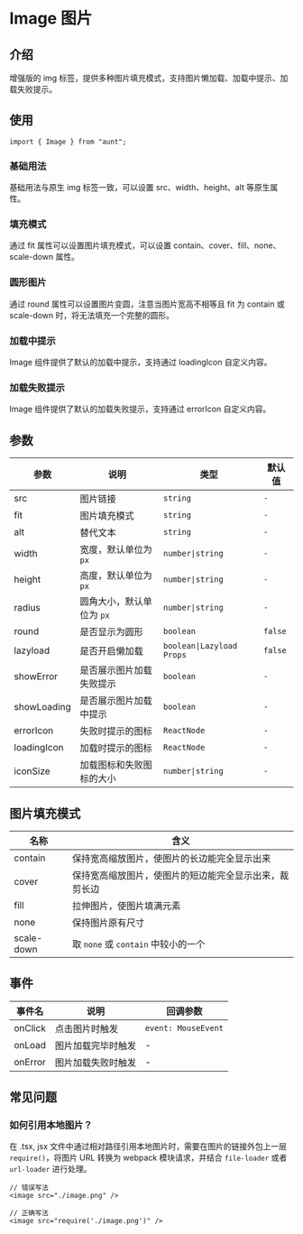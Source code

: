 # Image 图片
<code hidden="hidden" src="./demos/demo.tsx"></code>

## 介绍
增强版的 img 标签，提供多种图片填充模式，支持图片懒加载、加载中提示、加载失败提示。

## 使用
```tsx
import { Image } from "aunt";
```
### 基础用法
基础用法与原生 img 标签一致，可以设置 src、width、height、alt 等原生属性。
<code src="./demos/demo-base.tsx"></code>

### 填充模式
通过 fit 属性可以设置图片填充模式，可以设置 contain、cover、fill、none、scale-down 属性。
<code src="./demos/demo-fit.tsx"></code>

### 圆形图片
通过 round 属性可以设置图片变圆，注意当图片宽高不相等且 fit 为 contain 或 scale-down 时，将无法填充一个完整的圆形。
<code src="./demos/demo-round.tsx"></code>

### 加载中提示
Image 组件提供了默认的加载中提示，支持通过 loadingIcon 自定义内容。
<code src="./demos/demo-loading.tsx"></code>



### 加载失败提示
Image 组件提供了默认的加载失败提示，支持通过 errorIcon 自定义内容。
<code src="./demos/demo-error.tsx"></code>


## 参数

| 参数        | 说明                      | 类型                      | 默认值 |
| ----------- | ------------------------- | ------------------------- | -------- |
| src         | 图片链接                  | `string`                  |`-` |
| fit         | 图片填充模式              | `string`                  |`-`|
| alt         | 替代文本                  | `string`                  |`-` |
| width       | 宽度，默认单位为 `px`     | `number\|string`          |`-` |
| height      | 高度，默认单位为 `px`     | `number\|string`          |`-` |
| radius      | 圆角大小，默认单位为 `px` | `number\|string`          |`-`|
| round       | 是否显示为圆形            | `boolean`                 |`false` |
| lazyload    | 是否开启懒加载            | `boolean\|Lazyload Props` |`false` |
| showError   | 是否展示图片加载失败提示  | `boolean`                 |`-` |
| showLoading | 是否展示图片加载中提示    | `boolean`                 |`-` |
| errorIcon   | 失败时提示的图标          | `ReactNode`               |`-` |
| loadingIcon | 加载时提示的图标          | `ReactNode`               |`-` |
| iconSize    | 加载图标和失败图标的大小  | `number\|string`          |`-` |

## 图片填充模式

| 名称       | 含义                                                   |
| ---------- | ------------------------------------------------------ |
| contain    | 保持宽高缩放图片，使图片的长边能完全显示出来           |
| cover      | 保持宽高缩放图片，使图片的短边能完全显示出来，裁剪长边 |
| fill       | 拉伸图片，使图片填满元素                               |
| none       | 保持图片原有尺寸                                       |
| scale-down | 取 `none` 或 `contain` 中较小的一个                    |


## 事件

| 事件名  | 说明               | 回调参数            |
| ------- | ------------------ | ------------------- |
| onClick | 点击图片时触发     | `event: MouseEvent` |
| onLoad  | 图片加载完毕时触发 | -                   |
| onError | 图片加载失败时触发 | -                   |


## 常见问题
### 如何引用本地图片？
在 .tsx, jsx 文件中通过相对路径引用本地图片时，需要在图片的链接外包上一层 `require()`，将图片 URL 转换为 webpack 模块请求，并结合 `file-loader` 或者 `url-loader` 进行处理。
```tsx
// 错误写法
<image src="./image.png" />

// 正确写法
<image src="require('./image.png')" />
```




